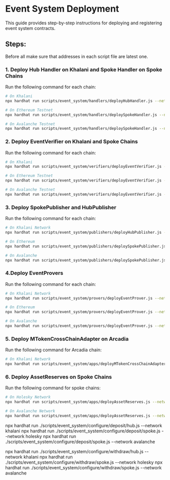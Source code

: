 # Event System Deployment

This guide provides step-by-step instructions for deploying and registering event system contracts.

## Steps:

Before all make sure that addresses in each script file are latest one.

### 1. Deploy Hub Handler on Khalani and Spoke Handler on Spoke Chains

Run the following command for each chain:

```bash
# On Khalani
npx hardhat run scripts/event_system/handlers/deployHubHandler.js --network khalani

# On Ethereum Testnet
npx hardhat run scripts/event_system/handlers/deploySpokeHandler.js --network holesky

# On Avalanche Testnet
npx hardhat run scripts/event_system/handlers/deploySpokeHandler.js --network avalanche
```

### 2. Deploy EventVerifier on Khalani and Spoke Chains

Run the following command for each chain:

```bash
# On Khalani
npx hardhat run scripts/event_system/verifiers/deployEventVerifier.js --network khalani

# On Ethereum Testnet
npx hardhat run scripts/event_system/verifiers/deployEventVerifier.js --network holesky

# On Avalanche Testnet
npx hardhat run scripts/event_system/verifiers/deployEventVerifier.js --network avalanche
```

### 3. Deploy SpokePublisher and HubPublisher

Run the following command for each chain:

```bash
# On Khalani Network
npx hardhat run scripts/event_system/publishers/deployHubPublisher.js --network khalani

# On Ethereum
npx hardhat run scripts/event_system/publishers/deploySpokePublisher.js --network holesky

# On Avalanche
npx hardhat run scripts/event_system/publishers/deploySpokePublisher.js --network avalanche
```

### 4.Deploy EventProvers

Run the following command for each chain:

```bash
# On Khalani Network
npx hardhat run scripts/event_system/provers/deployEventProver.js --network khalani

# On Ethereum
npx hardhat run scripts/event_system/provers/deployEventProver.js --network holesky

# On Avalanche
npx hardhat run scripts/event_system/provers/deployEventProver.js --network avalanche
```

### 5. Deploy MTokenCrossChainAdapter on Arcadia

Run the following command for Arcadia chain:

```bash
# On Khalani Network
npx hardhat run scripts/event_system/apps/deployMTokenCrossChainAdapter.js --network khalani
```

### 6. Deploy AssetReserves on Spoke Chains

Run the following command for spoke chains:

```bash
# On Holesky Network
npx hardhat run scripts/event_system/apps/deployAssetReserves.js --network holesky

# On Avalanche Network
npx hardhat run scripts/event_system/apps/deployAssetReserves.js --network avalanche
```

npx hardhat run ./scripts/event_system/configure/deposit/hub.js --network khalani
npx hardhat run ./scripts/event_system/configure/deposit/spoke.js --network holesky
npx hardhat run ./scripts/event_system/configure/deposit/spoke.js --network avalanche

npx hardhat run ./scripts/event_system/configure/withdraw/hub.js --network khalani
npx hardhat run ./scripts/event_system/configure/withdraw/spoke.js --network holesky
npx hardhat run ./scripts/event_system/configure/withdraw/spoke.js --network avalanche
